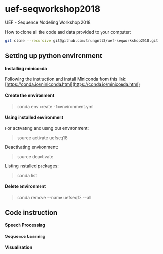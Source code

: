 # uef-seqworkshop2018
UEF - Sequence Modeling Workshop 2018

How to clone all the code and data provided to your computer:

```bash
git clone --recursive git@github.com:trungnt13/uef-seqworkshop2018.git
```

## Setting up python environment

#### Installing miniconda
Following the instruction and install Miniconda from this link:
[https://conda.io/miniconda.html](https://conda.io/miniconda.html)

#### Create the environment
> conda env create -f=environment.yml

#### Using installed environment
For activating and using our environment:
> source activate uefseq18

Deactivating environment:
> source deactivate

Listing installed packages:
> conda list

#### Delete environment
> conda remove --name uefseq18 --all

## Code  instruction

#### Speech Processing

#### Sequence Learning

#### Visualization